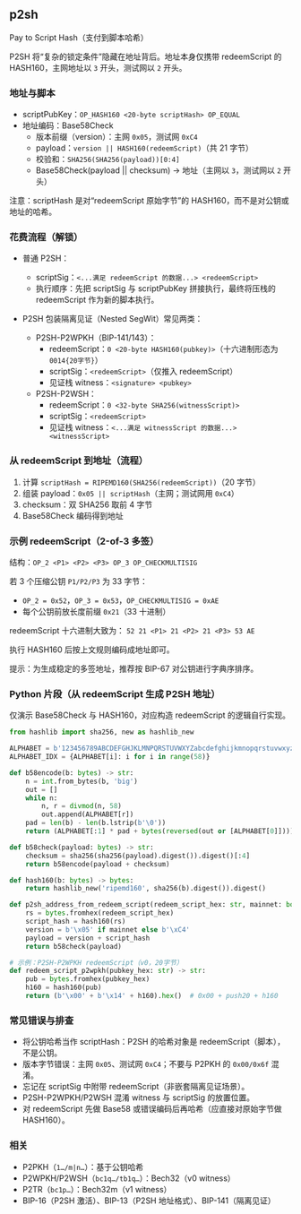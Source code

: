 ## p2sh

Pay to Script Hash（支付到脚本哈希）

P2SH 将“复杂的锁定条件”隐藏在地址背后。地址本身仅携带 redeemScript 的 HASH160，主网地址以 `3` 开头，测试网以 `2` 开头。

### 地址与脚本

- scriptPubKey：`OP_HASH160 <20-byte scriptHash> OP_EQUAL`
- 地址编码：Base58Check
  - 版本前缀（version）：主网 `0x05`，测试网 `0xC4`
  - payload：`version || HASH160(redeemScript)`（共 21 字节）
  - 校验和：`SHA256(SHA256(payload))[0:4]`
  - Base58Check(payload || checksum) → 地址（主网以 `3`，测试网以 `2` 开头）

注意：scriptHash 是对“redeemScript 原始字节”的 HASH160，而不是对公钥或地址的哈希。

### 花费流程（解锁）

- 普通 P2SH：
  - scriptSig：`<...满足 redeemScript 的数据...> <redeemScript>`
  - 执行顺序：先把 scriptSig 与 scriptPubKey 拼接执行，最终将压栈的 redeemScript 作为新的脚本执行。

- P2SH 包装隔离见证（Nested SegWit）常见两类：
  - P2SH-P2WPKH（BIP-141/143）：
    - redeemScript：`0 <20-byte HASH160(pubkey)>`（十六进制形态为 `0014{20字节}`）
    - scriptSig：`<redeemScript>`（仅推入 redeemScript）
    - 见证栈 witness：`<signature> <pubkey>`
  - P2SH-P2WSH：
    - redeemScript：`0 <32-byte SHA256(witnessScript)>`
    - scriptSig：`<redeemScript>`
    - 见证栈 witness：`<...满足 witnessScript 的数据...> <witnessScript>`

### 从 redeemScript 到地址（流程）

1) 计算 `scriptHash = RIPEMD160(SHA256(redeemScript))`（20 字节）
2) 组装 payload：`0x05 || scriptHash`（主网；测试网用 `0xC4`）
3) checksum：双 SHA256 取前 4 字节
4) Base58Check 编码得到地址

### 示例 redeemScript（2-of-3 多签）

结构：`OP_2 <P1> <P2> <P3> OP_3 OP_CHECKMULTISIG`

若 3 个压缩公钥 `P1/P2/P3` 为 33 字节：
- `OP_2 = 0x52`，`OP_3 = 0x53`，`OP_CHECKMULTISIG = 0xAE`
- 每个公钥前放长度前缀 `0x21`（33 十进制）

redeemScript 十六进制大致为：
`52 21 <P1> 21 <P2> 21 <P3> 53 AE`

执行 HASH160 后按上文规则编码成地址即可。

提示：为生成稳定的多签地址，推荐按 BIP-67 对公钥进行字典序排序。

### Python 片段（从 redeemScript 生成 P2SH 地址）

仅演示 Base58Check 与 HASH160，对应构造 redeemScript 的逻辑自行实现。

```python
from hashlib import sha256, new as hashlib_new

ALPHABET = b'123456789ABCDEFGHJKLMNPQRSTUVWXYZabcdefghijkmnopqrstuvwxyz'
ALPHABET_IDX = {ALPHABET[i]: i for i in range(58)}

def b58encode(b: bytes) -> str:
    n = int.from_bytes(b, 'big')
    out = []
    while n:
        n, r = divmod(n, 58)
        out.append(ALPHABET[r])
    pad = len(b) - len(b.lstrip(b'\0'))
    return (ALPHABET[:1] * pad + bytes(reversed(out or [ALPHABET[0]]))).decode()

def b58check(payload: bytes) -> str:
    checksum = sha256(sha256(payload).digest()).digest()[:4]
    return b58encode(payload + checksum)

def hash160(b: bytes) -> bytes:
    return hashlib_new('ripemd160', sha256(b).digest()).digest()

def p2sh_address_from_redeem_script(redeem_script_hex: str, mainnet: bool = True) -> str:
    rs = bytes.fromhex(redeem_script_hex)
    script_hash = hash160(rs)
    version = b'\x05' if mainnet else b'\xC4'
    payload = version + script_hash
    return b58check(payload)

# 示例：P2SH-P2WPKH redeemScript（v0，20字节）
def redeem_script_p2wpkh(pubkey_hex: str) -> str:
    pub = bytes.fromhex(pubkey_hex)
    h160 = hash160(pub)
    return (b'\x00' + b'\x14' + h160).hex()  # 0x00 + push20 + h160
```

### 常见错误与排查

- 将公钥哈希当作 scriptHash：P2SH 的哈希对象是 redeemScript（脚本），不是公钥。
- 版本字节错误：主网 `0x05`、测试网 `0xC4`；不要与 P2PKH 的 `0x00/0x6f` 混淆。
- 忘记在 scriptSig 中附带 redeemScript（非嵌套隔离见证场景）。
- P2SH-P2WPKH/P2WSH 混淆 witness 与 scriptSig 的放置位置。
- 对 redeemScript 先做 Base58 或错误编码后再哈希（应直接对原始字节做 HASH160）。

### 相关

- P2PKH（`1…/m|n…`）：基于公钥哈希
- P2WPKH/P2WSH（`bc1q…/tb1q…`）：Bech32（v0 witness）
- P2TR（`bc1p…`）：Bech32m（v1 witness）
- BIP-16（P2SH 激活）、BIP-13（P2SH 地址格式）、BIP-141（隔离见证）

